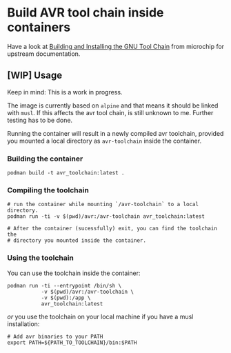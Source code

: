 # Build AVR tool chain inside containers
Have a look at [Building and Installing the GNU Tool Chain][1] from microchip
for upstream documentation.

## [WIP] Usage

Keep in mind: This is a work in progress.

The image is currently based on `alpine` and that means it should be linked
with `musl`. If this affects the avr tool chain, is still unknown to me.
Further testing has to be done.

Running the container will result in a newly compiled avr toolchain, provided
you mounted a local directory as `avr-toolchain` inside the container.

### Building the container
```
podman build -t avr_toolchain:latest .
```

### Compiling the toolchain
```
# run the container while mounting `/avr-toolchain` to a local directory.
podman run -ti -v $(pwd)/avr:/avr-toolchain avr_toolchain:latest

# After the container (sucessfully) exit, you can find the toolchain the
# directory you mounted inside the container.
```

### Using the toolchain
You can use the toolchain inside the container:
```
podman run -ti --entrypoint /bin/sh \
           -v $(pwd)/avr:/avr-toolchain \
           -v $(pwd):/app \
           avr_toolchain:latest
```
*or* you use the toolchain on your local machine if you have a musl installation:
```
# Add avr binaries to your PATH
export PATH=${PATH_TO_TOOLCHAIN}/bin:$PATH
```

[1]: https://www.microchip.com/webdoc/AVRLibcReferenceManual/install_tools.html
